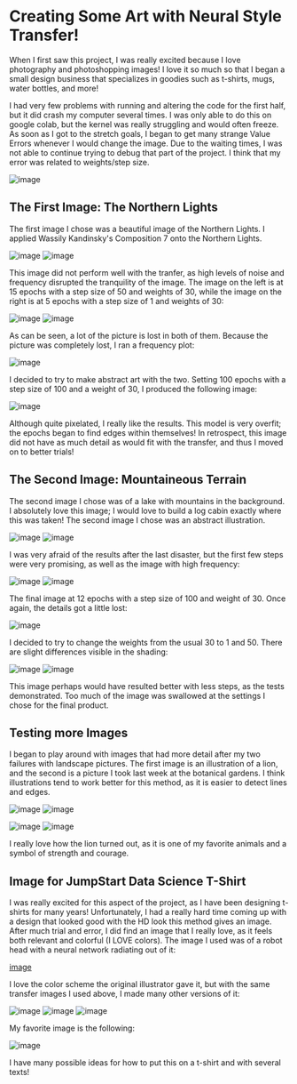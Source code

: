 # Creating Some Art with Neural Style Transfer!
When I first saw this project, I was really excited because I love photography and photoshopping images! I love it so much so that I began a small design business that specializes in goodies such as t-shirts, mugs, water bottles, and more!

I had very few problems with running and altering the code for the first half, but it did crash my computer several times. I was only able to do this on google colab, but the kernel was really struggling and would often freeze. As soon as I got to the stretch goals, I began to get many strange Value Errors whenever I would change the image. Due to the waiting times, I was not able to continue trying to debug that part of the project. I think that my error was related to weights/step size.

![image](https://user-images.githubusercontent.com/67920563/87859097-c1649980-c900-11ea-9165-3a44a4d51736.png)

## The First Image: The Northern Lights
The first image I chose was a beautiful image of the Northern Lights. I applied Wassily Kandinsky's Composition 7 onto the Northern Lights.

![image](https://user-images.githubusercontent.com/67920563/87855744-4f805600-c8e8-11ea-9de9-cef5c11c28c6.png)
![image](https://user-images.githubusercontent.com/67920563/87858309-fb32a180-c8fa-11ea-96aa-ac2a29c7a5cd.png)

This image did not perform well with the tranfer, as high levels of noise and frequency disrupted the tranquility of the image. The image on the left is at 15 epochs with a step size of 50 and weights of 30, while the image on the right is at 5 epochs with a step size of 1 and weights of 30:

![image](https://user-images.githubusercontent.com/67920563/87858233-6af45c80-c8fa-11ea-9fb9-be5eb5d10b3f.png)
![image](https://user-images.githubusercontent.com/67920563/87858270-b73f9c80-c8fa-11ea-8841-de3ce57e0c71.png)

As can be seen, a lot of the picture is lost in both of them. Because the picture was completely lost, I ran a frequency plot:

![image](https://user-images.githubusercontent.com/67920563/87858400-9e83b680-c8fb-11ea-82a9-d590413f662c.png)

I decided to try to make abstract art with the two. Setting 100 epochs with a step size of 100 and a weight of 30, I produced the following image:

![image](https://user-images.githubusercontent.com/67920563/87858358-49e03b80-c8fb-11ea-9993-1569ae593845.png)

Although quite pixelated, I really like the results. This model is very overfit; the epochs began to find edges within themselves! In retrospect, this image did not have as much detail as would fit with the transfer, and thus I moved on to better trials!

## The Second Image: Mountaineous Terrain
The second image I chose was of a lake with mountains in the background. I absolutely love this image; I would love to build a log cabin exactly where this was taken! The second image I chose was an abstract illustration.

![image](https://user-images.githubusercontent.com/67920563/87857086-f3baca80-c8f1-11ea-8faf-d3ee84e136a0.png)
![image](https://user-images.githubusercontent.com/67920563/87857091-fae1d880-c8f1-11ea-8938-2884ccd5b35c.png)

I was very afraid of the results after the last disaster, but the first few steps were very promising, as well as the image with high frequency:

![image](https://user-images.githubusercontent.com/67920563/87858483-3aadbd80-c8fc-11ea-9828-e87cd1bc9dfa.png)
![image](https://user-images.githubusercontent.com/67920563/87858541-95dfb000-c8fc-11ea-8516-c060241dffa1.png)

The final image at 12 epochs with a step size of 100 and weight of 30. Once again, the details got a little lost:

![image](https://user-images.githubusercontent.com/67920563/87858605-11416180-c8fd-11ea-80a8-684b115be086.png)

I decided to try to change the weights from the usual 30 to 1 and 50. There are slight differences visible in the shading:

![image](https://user-images.githubusercontent.com/67920563/87858620-3a61f200-c8fd-11ea-86dc-c195d8490d1c.png)
![image](https://user-images.githubusercontent.com/67920563/87858637-61202880-c8fd-11ea-9cac-491aea3e2e3f.png)

This image perhaps would have resulted better with less steps, as the tests demonstrated. Too much of the image was swallowed at the settings I chose for the final product.

## Testing more Images
I began to play around with images that had more detail after my two failures with landscape pictures. The first image is an illustration of a lion, and the second is a picture I took last week at the botanical gardens. I think illustrations tend to work better for this method, as it is easier to detect lines and edges.

![image](https://user-images.githubusercontent.com/67920563/87858714-e1df2480-c8fd-11ea-8e67-48c437890acb.png)
![image](https://user-images.githubusercontent.com/67920563/87858717-e60b4200-c8fd-11ea-8d1b-a992da533ef6.png)

![image](https://user-images.githubusercontent.com/67920563/87858720-eefc1380-c8fd-11ea-87ca-56acf2ae4967.png)
![image](https://user-images.githubusercontent.com/67920563/87858726-fa4f3f00-c8fd-11ea-9a36-ed27c29a6458.png)

I really love how the lion turned out, as it is one of my favorite animals and a symbol of strength and courage.

## Image for JumpStart Data Science T-Shirt
I was really excited for this aspect of the project, as I have been designing t-shirts for many years! Unfortunately, I had a really hard time coming up with a design that looked good with the HD look this method gives an image. After much trial and error, I did find an image that I really love, as it feels both relevant and colorful (I LOVE colors). The image I used was of a robot head with a neural network radiating out of it:

[image](https://user-images.githubusercontent.com/67920563/87858895-29b27b80-c8ff-11ea-8bca-49595751b458.png)

I love the color scheme the original illustrator gave it, but with the same transfer images I used above, I made many other versions of it:

![image](https://user-images.githubusercontent.com/67920563/87858937-9594e400-c8ff-11ea-833d-ae6a595a05d3.png)
![image](https://user-images.githubusercontent.com/67920563/87858946-ad6c6800-c8ff-11ea-84c7-a0d6e87c1831.png)
![image](https://user-images.githubusercontent.com/67920563/87858948-b4937600-c8ff-11ea-97ee-e4fec1659260.png)

My favorite image is the following:

![image](https://user-images.githubusercontent.com/67920563/87858967-e0166080-c8ff-11ea-8368-3d807cc5b662.png)

I have many possible ideas for how to put this on a t-shirt and with several texts!
